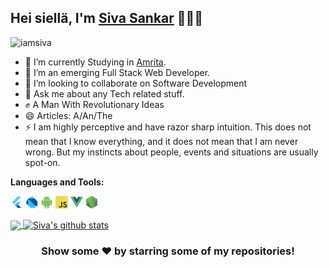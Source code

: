 ## Hei siellä, I'm [Siva Sankar](https://github.com/sivasankarLM10) 👋👨‍💻
<p align="left"> <img src="https://komarev.com/ghpvc/?username=sivasankarLM10&label=Views&color=blue&style=plastic" alt="iamsiva" /> </p>

- 🔭 I’m currently Studying in [Amrita](https://www.amrita.edu/).
- 🌱 I’m an emerging Full Stack Web Developer.
- 👯 I’m looking to collaborate on Software Development
- 💬 Ask me about any Tech related stuff.
- ✊ A Man With Revolutionary Ideas
- 😄 Articles: A/An/The
- ⚡ I am highly perceptive and have razor sharp intuition. This does not mean that I know everything, and it does not mean that I am never wrong. But my instincts about people, events and situations are usually spot-on.

**Languages and Tools:**  

<code><img height="20" src="https://raw.githubusercontent.com/github/explore/80688e429a7d4ef2fca1e82350fe8e3517d3494d/topics/flutter/flutter.png"></code>
<code><img height="20" src="https://raw.githubusercontent.com/github/explore/80688e429a7d4ef2fca1e82350fe8e3517d3494d/topics/dart/dart.png"></code>
<code><img height="20" src="https://raw.githubusercontent.com/github/explore/80688e429a7d4ef2fca1e82350fe8e3517d3494d/topics/android/android.png"></code>
<code><img height="20" src="https://raw.githubusercontent.com/github/explore/80688e429a7d4ef2fca1e82350fe8e3517d3494d/topics/javascript/javascript.png"></code>
<code><img height="20" src="https://raw.githubusercontent.com/github/explore/80688e429a7d4ef2fca1e82350fe8e3517d3494d/topics/vue/vue.png"></code>
<code><img height="20" src="https://raw.githubusercontent.com/github/explore/80688e429a7d4ef2fca1e82350fe8e3517d3494d/topics/nodejs/nodejs.png"></code>    

<a href="https://github.com/sivasankarLM10">
  <img align="center" src="https://github-readme-stats.vercel.app/api/top-langs/?username=sivasankarLM10&theme=light&hide_langs_below=1" />
</a>
<a href="https://github.com/sivasankarLM10">
 <img align="center" src="https://github-readme-stats.vercel.app/api?username=sivasankarLM10&show_icons=true&theme=light&line_height=27" alt="Siva's github stats"/>
</a>
<div align="center">
  
### Show some ❤️ by starring some of my repositories!
  
</div>
